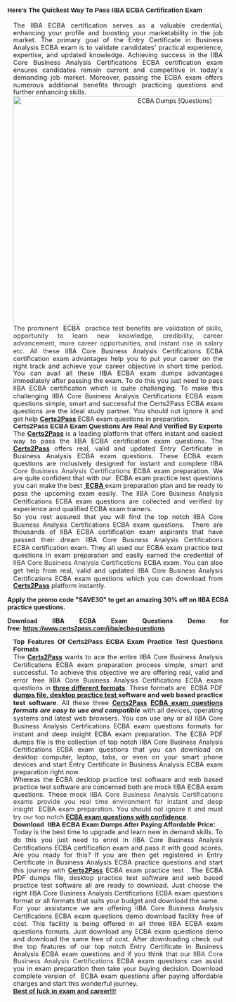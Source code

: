 <h2><span style="font-family:Tahoma,Geneva,sans-serif;"><span style="font-size:11pt"><span style="line-height:115%"><b>Here’s The Quickest Way To Pass IIBA ECBA Certification Exam</b></span></span></span></h2>

<p style="margin: 0cm 10pt; text-align: justify;"><span style="font-size:11pt"><span style="line-height:115%"><span sans-serif="" style="font-family:Calibri,">The IIBA ECBA certification serves as a valuable credential, enhancing your profile and boosting your marketability in the job market. The primary goal of the Entry Certificate in Business Analysis ECBA exam is to validate candidates' practical experience, expertise, and updated knowledge. Achieving success in the IIBA Core Business Analysis Certifications ECBA certification exam ensures candidates remain current and competitive in today's demanding job market. Moreover, passing the ECBA exam offers numerous additional benefits through practicing questions and further enhancing skills.</span></span></span></p>

<p style="margin: 0cm 10pt; text-align: center;"><a href="https://www.certs2pass.com/iiba/ecba-questions"><img alt="ECBA Dumps [Questions]" src="https://miro.medium.com/v2/resize:fit:700/1*z00wcX3t0UTYtQg3p1ZQkA.jpeg" style="height: 519px; width: 720px;" /></a></p>

<p style="margin: 0cm 10pt; text-align: justify;"><span style="font-size:11pt"><span style="line-height:115%"><span sans-serif="" style="font-family:Calibri,"><span style="background:white"><span style="color:#333333">The prominent  </span></span>ECBA<span style="background:white"><span style="color:#333333">  practice test benefits are validation of skills, opportunity to learn new knowledge, credibility, career advancement, more career opportunities, and instant rise in salary etc. All these </span></span></span></span></span>IIBA Core Business Analysis Certifications ECBA<span style="font-size:11pt"><span style="line-height:115%"><span sans-serif="" style="font-family:Calibri,"> certification exam advantages help you to put your career on the right track and achieve your career objective in short time period. You can avail all these IIBA ECBA exam dumps advantages immediately after passing the exam. To do this you just need to pass IIBA ECBA certification which is quite challenging. To make this challenging </span></span></span>IIBA Core Business Analysis Certifications<span style="font-size:11pt"><span style="line-height:115%"><span sans-serif="" style="font-family:Calibri,"> ECBA exam questions simple, smart and successful the Certs2Pass ECBA exam questions are the ideal study partner. You should not ignore it and get help <u><strong>Certs2Pass</strong></u> </span></span></span> ECBA<span style="font-size:11pt"><span style="line-height:115%"><span sans-serif="" style="font-family:Calibri,"> exam questions in preparation.</span></span></span></p>

<h2 style="margin: 0cm 10pt; text-align: justify;"><span style="font-family:Tahoma,Geneva,sans-serif;"><span style="font-size:11pt"><span style="line-height:115%"><strong>Certs2Pass</strong><b> ECBA Exam Questions Are Real And Verified By Experts</b></span></span></span></h2>

<p style="margin: 0cm 10pt; text-align: justify;"><span style="font-size:11pt"><span style="line-height:115%"><span sans-serif="" style="font-family:Calibri,">The <strong><u>Certs2Pass</u> </strong>is a leading platform that offers instant and easiest way to pass the IIBA ECBA certification exam questions. The <u><strong>Certs2Pass</strong></u> offers real, valid and updated Entry Certificate in Business Analysis ECBA exam questions. These ECBA exam questions are inclusively designed for instant and complete <span style="background:white"><span style="color:#333333">IIBA Core Business Analysis Certifications </span></span>ECBA exam preparation. We are quite confident that with our <span style="background:white"><span style="color:#333333"> </span></span>ECBA exam practice test questions you can make the best <u><strong><span style="background:white"><span style="color:#333333"> </span></span>ECBA </strong></u>exam preparation plan and be ready to pass the upcoming exam easily. The </span></span></span>IIBA Core Business Analysis Certifications ECBA<span style="font-size:11pt"><span style="line-height:115%"><span sans-serif="" style="font-family:Calibri,"> exam questions are collected and verified by experience and qualified ECBA exam trainers.</span></span></span></p>

<p style="margin: 0cm 10pt; text-align: justify;"><span style="font-size:11pt"><span style="line-height:115%"><span sans-serif="" style="font-family:Calibri,">So you rest assured that you will find the top notch </span></span></span>IIBA Core Business Analysis Certifications ECBA<span style="font-size:11pt"><span style="line-height:115%"><span sans-serif="" style="font-family:Calibri,"> exam questions.  There are thousands of IIBA ECBA certification exam aspirants that have passed their dream </span></span></span>IIBA Core Business Analysis Certifications ECBA<span style="font-size:11pt"><span style="line-height:115%"><span sans-serif="" style="font-family:Calibri,"> certification exam. They all used our ECBA exam practice test questions in exam preparation and easily earned the credential of <span style="background:white"><span style="color:#333333">IIBA Core Business Analysis Certifications </span></span>ECBA exam. You can also get help from real, valid and updated </span></span></span>IIBA Core Business Analysis Certifications ECBA<span style="font-size:11pt"><span style="line-height:115%"><span sans-serif="" style="font-family:Calibri,"> exam questions which you can download from <u><strong>Certs2Pass</strong></u> platform instantly.</span></span></span></p>

<p style="text-align: justify;"><strong>Apply the promo code "SAVE30" to get an amazing 30% off on IIBA ECBA practice questions.</strong></p>

<p style="text-align: justify;"><strong>Download IIBA ECBA Exam Questions Demo for free: </strong><strong><span style="font-family:Tahoma,Geneva,sans-serif;"><a href="https://www.certs2pass.com/iiba/ecba-questions">https://www.certs2pass.com/iiba/ecba-questions</a></span></strong></p>

<h3 style="margin: 0cm 10pt; text-align: justify;"><span style="font-family:Tahoma,Geneva,sans-serif;"><span style="font-size:11pt"><span style="line-height:115%"><b>Top Features Of Certs2Pass ECBA Exam Practice Test Questions Formats</b></span></span></span></h3>

<p style="margin: 0cm 10pt; text-align: justify;"><span style="font-size:11pt"><span style="line-height:115%"><span sans-serif="" style="font-family:Calibri,">The </span></span></span><u><strong>Certs2Pass</strong></u><span style="font-size:11pt"><span style="line-height:115%"><span sans-serif="" style="font-family:Calibri,"> wants to ace the entire </span></span></span>IIBA Core Business Analysis Certifications<span style="font-size:11pt"><span style="line-height:115%"><span sans-serif="" style="font-family:Calibri,"> ECBA exam preparation process simple, smart and successful. To achieve this objective we are offering real, valid and error free </span></span></span>IIBA Core Business Analysis Certifications ECBA<span style="font-size:11pt"><span style="line-height:115%"><span sans-serif="" style="font-family:Calibri,"> exam questions in <u><strong>three different formats</strong></u>. These formats are <span style="background:white"><span style="color:#333333"> </span></span>ECBA</span></span></span><span style="font-size:11pt"><span style="line-height:115%"><span sans-serif="" style="font-family:Calibri,"> PDF <u><strong>dumps file, desktop practice test </strong></u><strong>software and web based practice test software</strong>. All these three </span></span></span><u><strong>Certs2Pass</strong></u><span style="font-size:11pt"><span style="line-height:115%"><span sans-serif="" style="font-family:Calibri,"> <u><strong>ECBA exam questions</strong></u> <strong><em>formats are easy to use and compatible</em></strong> with all devices, operating systems and latest web browsers. You can use any or all </span></span></span>IIBA Core Business Analysis Certifications ECBA<span style="font-size:11pt"><span style="line-height:115%"><span sans-serif="" style="font-family:Calibri,"> exam questions formats for instant and deep insight ECBA exam preparation. The </span></span></span> ECBA<span style="font-size:11pt"><span style="line-height:115%"><span sans-serif="" style="font-family:Calibri,"> PDF dumps file is the collection of top notch </span></span></span>IIBA Core Business Analysis Certifications ECBA<span style="font-size:11pt"><span style="line-height:115%"><span sans-serif="" style="font-family:Calibri,"> exam questions that you can download on desktop computer, laptop, tabs, or even on your smart phone devices and start Entry Certificate in Business Analysis ECBA exam preparation right now.</span></span></span></p>

<p style="margin: 0cm 10pt; text-align: justify;"><span style="font-size:11pt"><span style="line-height:115%"><span sans-serif="" style="font-family:Calibri,">Whereas the ECBA desktop practice test software and web based practice test software are concerned both are mock IIBA ECBA exam questions. These mock <span style="background:white"><span style="color:#333333">IIBA Core Business Analysis Certifications exams provide you real time environment for instant and deep insight  </span></span>ECBA<span style="background:white"><span style="color:#333333"> exam preparation. You should not ignore it and must try our top notch </span></span></span></span></span><u><strong>ECBA</strong></u><span style="font-size:11pt"><span style="line-height:115%"><span sans-serif="" style="font-family:Calibri,"><u><strong> exam questions with confidence</strong></u>.</span></span></span></p>

<h3 style="margin: 0cm 10pt; text-align: justify;"><span style="font-family:Tahoma,Geneva,sans-serif;"><strong><span style="font-size:11pt"><span style="line-height:115%">Download  IIBA ECBA Exam Dumps After Paying Affordable Price:</span></span></strong></span></h3>

<p style="margin: 0cm 10pt; text-align: justify;"><span style="font-size:11pt"><span style="line-height:115%"><span sans-serif="" style="font-family:Calibri,">Today is the best time to upgrade and learn new in demand skills. To do this you just need to enrol in </span></span></span>IIBA Core Business Analysis Certifications<span style="font-size:11pt"><span style="line-height:115%"><span sans-serif="" style="font-family:Calibri,"> ECBA certification exam and pass it with good scores. Are you ready for this? If you are then get registered in Entry Certificate in Business Analysis ECBA practice questions and start this journey with </span></span></span><u><strong>Certs2Pass</strong></u><span style="font-size:11pt"><span style="line-height:115%"><span sans-serif="" style="font-family:Calibri,"> ECBA exam practice test . The <span style="background:white"><span style="color:#333333"></span></span> ECBA PDF dumps file, desktop practice test software and web based practice test software all are ready to download. Just choose the right </span></span></span>IIBA Core Business Analysis Certifications ECBA<span style="font-size:11pt"><span style="line-height:115%"><span sans-serif="" style="font-family:Calibri,"> exam questions format or all formats that suits your budget and download the same.</span></span></span></p>

<p style="margin: 0cm 10pt; text-align: justify;"><span style="font-size:11pt"><span style="line-height:115%"><span sans-serif="" style="font-family:Calibri,">For your assistance we are offering </span></span></span>IIBA Core Business Analysis Certifications ECBA<span style="font-size:11pt"><span style="line-height:115%"><span sans-serif="" style="font-family:Calibri,"> exam questions demo download facility free of cost. This facility is being offered in all three IIBA ECBA exam questions formats. Just download any </span></span></span> ECBA<span style="font-size:11pt"><span style="line-height:115%"><span sans-serif="" style="font-family:Calibri,"> exam questions demo and download the same free of cost. After downloading check out the top features of our top notch Entry Certificate in Business Analysis ECBA exam questions and if you think that our <span style="background:white"><span style="color:#333333">IIBA Core Business Analysis Certifications </span></span>ECBA exam questions can assist you in exam preparation then take your buying decision. Download complete version of <span style="background:white"><span style="color:#333333"> </span></span>ECBA exam questions after paying affordable charges and start this wonderful journey.</span></span></span></p>

<p style="margin: 0cm 10pt; text-align: justify;"><span style="font-family:Tahoma,Geneva,sans-serif;"><span style="font-size:11pt"><span style="line-height:115%"><span sans-serif=""><b><u>Best of luck in exam and career!!!</u></b></span></span></span></span></p>
